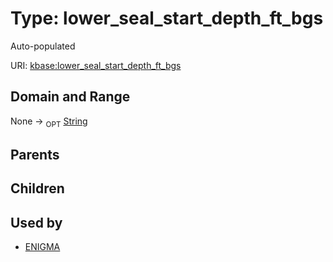 
# Type: lower_seal_start_depth_ft_bgs


Auto-populated

URI: [kbase:lower_seal_start_depth_ft_bgs](http://kbase.us/lower_seal_start_depth_ft_bgs)


## Domain and Range

None ->  <sub>OPT</sub> [String](types/String.md)

## Parents


## Children


## Used by

 * [ENIGMA](ENIGMA.md)
